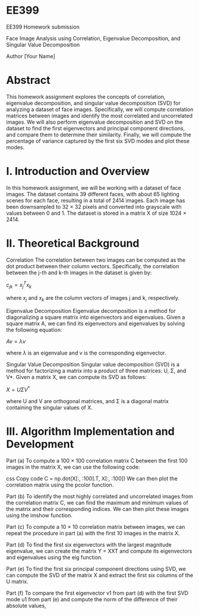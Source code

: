 # EE399
EE399 Homework submission

Face Image Analysis using Correlation, Eigenvalue Decomposition, and Singular Value Decomposition

Author
[Your Name]

# Abstract
This homework assignment explores the concepts of correlation, eigenvalue decomposition, and singular value decomposition (SVD) for analyzing a dataset of face images. Specifically, we will compute correlation matrices between images and identify the most correlated and uncorrelated images. We will also perform eigenvalue decomposition and SVD on the dataset to find the first eigenvectors and principal component directions, and compare them to determine their similarity. Finally, we will compute the percentage of variance captured by the first six SVD modes and plot these modes.

# I. Introduction and Overview
In this homework assignment, we will be working with a dataset of face images. The dataset contains 39 different faces, with about 65 lighting scenes for each face, resulting in a total of 2414 images. Each image has been downsampled to 32 × 32 pixels and converted into grayscale with values between 0 and 1. The dataset is stored in a matrix X of size 1024 × 2414.

# II. Theoretical Background
Correlation
The correlation between two images can be computed as the dot product between their column vectors. Specifically, the correlation between the j-th and k-th images in the dataset is given by:

$c_{jk} = x_j^T x_k$

where $x_j$ and $x_k$ are the column vectors of images j and k, respectively.

Eigenvalue Decomposition
Eigenvalue decomposition is a method for diagonalizing a square matrix into eigenvectors and eigenvalues. Given a square matrix A, we can find its eigenvectors and eigenvalues by solving the following equation:

$Av = \lambda v$

where $\lambda$ is an eigenvalue and v is the corresponding eigenvector.

Singular Value Decomposition
Singular value decomposition (SVD) is a method for factorizing a matrix into a product of three matrices: U, Σ, and V*. Given a matrix X, we can compute its SVD as follows:

$X = U \Sigma V^*$

where U and V are orthogonal matrices, and Σ is a diagonal matrix containing the singular values of X.

# III. Algorithm Implementation and Development
Part (a)
To compute a 100 × 100 correlation matrix C between the first 100 images in the matrix X, we can use the following code:

css
Copy code
C = np.dot(X[:, :100].T, X[:, :100])
We can then plot the correlation matrix using the pcolor function.

Part (b)
To identify the most highly correlated and uncorrelated images from the correlation matrix C, we can find the maximum and minimum values of the matrix and their corresponding indices. We can then plot these images using the imshow function.

Part (c)
To compute a 10 × 10 correlation matrix between images, we can repeat the procedure in part (a) with the first 10 images in the matrix X.

Part (d)
To find the first six eigenvectors with the largest magnitude eigenvalue, we can create the matrix Y = XXT and compute its eigenvectors and eigenvalues using the eig function.

Part (e)
To find the first six principal component directions using SVD, we can compute the SVD of the matrix X and extract the first six columns of the U matrix.

Part (f)
To compare the first eigenvector v1 from part (d) with the first SVD mode u1 from part (e) and compute the norm of the difference of their absolute values,